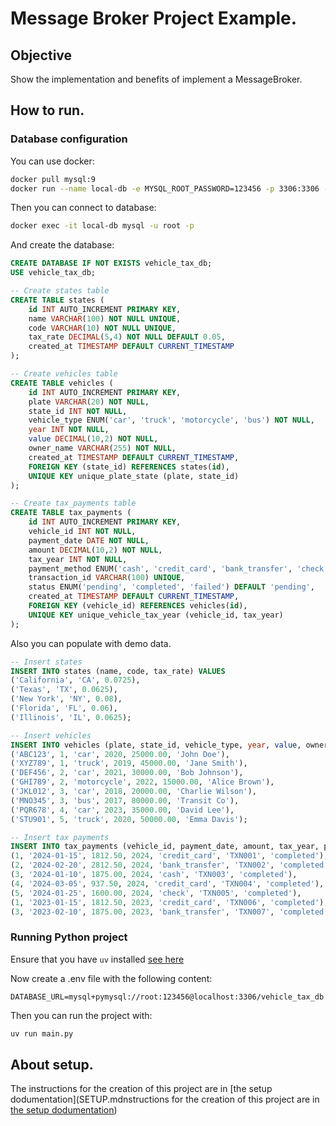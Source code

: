 # Message Broker Project Example.

## Objective

Show the implementation and benefits of implement a MessageBroker.

## How to run.

### Database configuration

You can use docker:

```sh
docker pull mysql:9
docker run --name local-db -e MYSQL_ROOT_PASSWORD=123456 -p 3306:3306 -d mysql:9
```

Then you can connect to database:

```sh
docker exec -it local-db mysql -u root -p
```

And create the database:

```sql
CREATE DATABASE IF NOT EXISTS vehicle_tax_db;
USE vehicle_tax_db;

-- Create states table
CREATE TABLE states (
    id INT AUTO_INCREMENT PRIMARY KEY,
    name VARCHAR(100) NOT NULL UNIQUE,
    code VARCHAR(10) NOT NULL UNIQUE,
    tax_rate DECIMAL(5,4) NOT NULL DEFAULT 0.05,
    created_at TIMESTAMP DEFAULT CURRENT_TIMESTAMP
);

-- Create vehicles table
CREATE TABLE vehicles (
    id INT AUTO_INCREMENT PRIMARY KEY,
    plate VARCHAR(20) NOT NULL,
    state_id INT NOT NULL,
    vehicle_type ENUM('car', 'truck', 'motorcycle', 'bus') NOT NULL,
    year INT NOT NULL,
    value DECIMAL(10,2) NOT NULL,
    owner_name VARCHAR(255) NOT NULL,
    created_at TIMESTAMP DEFAULT CURRENT_TIMESTAMP,
    FOREIGN KEY (state_id) REFERENCES states(id),
    UNIQUE KEY unique_plate_state (plate, state_id)
);

-- Create tax_payments table
CREATE TABLE tax_payments (
    id INT AUTO_INCREMENT PRIMARY KEY,
    vehicle_id INT NOT NULL,
    payment_date DATE NOT NULL,
    amount DECIMAL(10,2) NOT NULL,
    tax_year INT NOT NULL,
    payment_method ENUM('cash', 'credit_card', 'bank_transfer', 'check') NOT NULL,
    transaction_id VARCHAR(100) UNIQUE,
    status ENUM('pending', 'completed', 'failed') DEFAULT 'pending',
    created_at TIMESTAMP DEFAULT CURRENT_TIMESTAMP,
    FOREIGN KEY (vehicle_id) REFERENCES vehicles(id),
    UNIQUE KEY unique_vehicle_tax_year (vehicle_id, tax_year)
);
```

Also you can populate with demo data.

```sql
-- Insert states
INSERT INTO states (name, code, tax_rate) VALUES
('California', 'CA', 0.0725),
('Texas', 'TX', 0.0625),
('New York', 'NY', 0.08),
('Florida', 'FL', 0.06),
('Illinois', 'IL', 0.0625);

-- Insert vehicles
INSERT INTO vehicles (plate, state_id, vehicle_type, year, value, owner_name) VALUES
('ABC123', 1, 'car', 2020, 25000.00, 'John Doe'),
('XYZ789', 1, 'truck', 2019, 45000.00, 'Jane Smith'),
('DEF456', 2, 'car', 2021, 30000.00, 'Bob Johnson'),
('GHI789', 2, 'motorcycle', 2022, 15000.00, 'Alice Brown'),
('JKL012', 3, 'car', 2018, 20000.00, 'Charlie Wilson'),
('MNO345', 3, 'bus', 2017, 80000.00, 'Transit Co'),
('PQR678', 4, 'car', 2023, 35000.00, 'David Lee'),
('STU901', 5, 'truck', 2020, 50000.00, 'Emma Davis');

-- Insert tax payments
INSERT INTO tax_payments (vehicle_id, payment_date, amount, tax_year, payment_method, transaction_id, status) VALUES
(1, '2024-01-15', 1812.50, 2024, 'credit_card', 'TXN001', 'completed'),
(2, '2024-02-20', 2812.50, 2024, 'bank_transfer', 'TXN002', 'completed'),
(3, '2024-01-10', 1875.00, 2024, 'cash', 'TXN003', 'completed'),
(4, '2024-03-05', 937.50, 2024, 'credit_card', 'TXN004', 'completed'),
(5, '2024-01-25', 1600.00, 2024, 'check', 'TXN005', 'completed'),
(1, '2023-01-15', 1812.50, 2023, 'credit_card', 'TXN006', 'completed'),
(3, '2023-02-10', 1875.00, 2023, 'bank_transfer', 'TXN007', 'completed');
```

### Running Python project

Ensure that you have `uv` installed  [see here](https://docs.astral.sh/uv/getting-started/installation/)

Now create a .env file with the following content:

```env
DATABASE_URL=mysql+pymysql://root:123456@localhost:3306/vehicle_tax_db
```

Then you can run the project with:

```sh
uv run main.py
```

## About setup.

The instructions for the creation of this project are in [the setup dodumentation](SETUP.mdnstructions for the creation of this project are in [the setup dodumentation](SETUP.md))